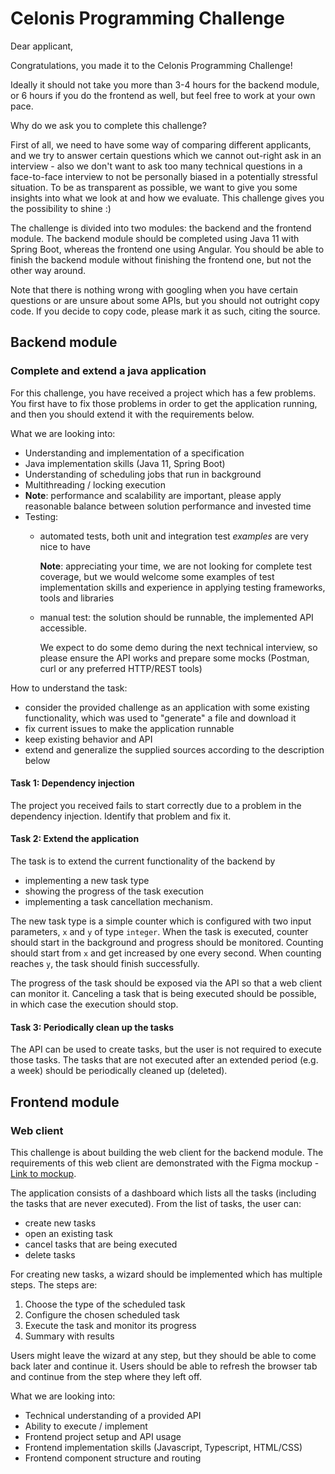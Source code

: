 # Celonis Programming Challenge

Dear applicant,

Congratulations, you made it to the Celonis Programming Challenge!

Ideally it should not take you more than 3-4 hours for the backend module, or 6 hours if you do the frontend as well, but feel free to work at your own pace.

Why do we ask you to complete this challenge?

First of all, we need to have some way of comparing different applicants, and we try to answer certain questions which
we cannot out-right ask in an interview - also we don't want to ask too many technical questions 
in a face-to-face interview to not be personally biased in a potentially stressful situation.
To be as transparent as possible, we want to give you some insights into what we look at and how we evaluate.
This challenge gives you the possibility to shine :)

The challenge is divided into two modules: the backend and the frontend module.
The backend module should be completed using Java 11 with Spring Boot, whereas the frontend one using Angular.
You should be able to finish the backend module without finishing the frontend one, but not the other way around.

Note that there is nothing wrong with googling when you have certain questions or are unsure about some APIs,
but you should not outright copy code. If you decide to copy code, please mark it as such, citing the source.

## Backend module

### Complete and extend a java application

For this challenge, you have received a project which has a few problems.
You first have to fix those problems in order to get the application running, and then you should extend it with the requirements below.

What we are looking into:
  - Understanding and implementation of a specification
  - Java implementation skills (Java 11, Spring Boot)
  - Understanding of scheduling jobs that run in background
  - Multithreading / locking execution
  - **Note**: performance and scalability are important,
  please apply reasonable balance between solution performance and invested time
  - Testing:
    - automated tests, both unit and integration test _examples_ are very nice to have 
      
      **Note**: appreciating your time, we are not looking for complete test coverage,
      but we would welcome some examples of test implementation skills and experience 
      in applying testing frameworks, tools and libraries      
      
    - manual test: the solution should be runnable, the implemented API accessible. 

      We expect to do some demo during the next technical interview, 
      so please ensure the API works and prepare some mocks 
      (Postman, curl or any preferred HTTP/REST tools)

How to understand the task:
  - consider the provided challenge as an application with some existing functionality,
    which was used to "generate" a file and download it
  - fix current issues to make the application runnable
  - keep existing behavior and API
  - extend and generalize the supplied sources according to the description below
  

#### Task 1: Dependency injection

The project you received fails to start correctly due to a problem in the dependency injection.
Identify that problem and fix it.

#### Task 2: Extend the application

The task is to extend the current functionality of the backend by
- implementing a new task type
- showing the progress of the task execution
- implementing a task cancellation mechanism.

The new task type is a simple counter which is configured with two input parameters, `x` and `y` of type `integer`.
When the task is executed, counter should start in the background and progress should be monitored.
Counting should start from `x` and get increased by one every second.
When counting reaches `y`, the task should finish successfully.

The progress of the task should be exposed via the API so that a web client can monitor it.
Canceling a task that is being executed should be possible, in which case the execution should stop.

#### Task 3: Periodically clean up the tasks

The API can be used to create tasks, but the user is not required to execute those tasks.
The tasks that are not executed after an extended period (e.g. a week) should be periodically cleaned up (deleted).

## Frontend module

### Web client

This challenge is about building the web client for the backend module.
The requirements of this web client are demonstrated with the Figma mockup -
[Link to mockup](https://www.figma.com/proto/QU16smviKOMZek8twvbxw1ap/Full-stack---challenge-02).

The application consists of a dashboard which lists all the tasks (including the tasks that are never executed).
From the list of tasks, the user can:
- create new tasks
- open an existing task
- cancel tasks that are being executed
- delete tasks

For creating new tasks, a wizard should be implemented which has multiple steps. The steps are:
1. Choose the type of the scheduled task
2. Configure the chosen scheduled task
3. Execute the task and monitor its progress
4. Summary with results

Users might leave the wizard at any step, but they should be able to come back later and continue it.
Users should be able to refresh the browser tab and continue from the step where they left off.

What we are looking into:
- Technical understanding of a provided API
- Ability to execute / implement
- Frontend project setup and API usage
- Frontend implementation skills (Javascript, Typescript, HTML/CSS)
- Frontend component structure and routing

